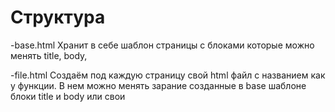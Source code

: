 # Структура

-base.html
    Хранит в себе шаблон страницы с блоками которые можно менять title, body,

-file.html
    Создаём под каждую страницу свой html файл с названием как у функции.
    В нем можно менять зарание созданные в base шаблоне блоки title и body или свои
